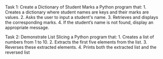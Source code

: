 
 
Task 1: Create a Dictionary of Student Marks
        a Python program that:
        1.   Creates a dictionary where student names are keys and their marks are values.
        2.   Asks the user to input a student's name.
        3.   Retrieves and displays the corresponding marks.
        4.   If the student’s name is not found, display an appropriate message.

Task 2: Demonstrate List Slicing 
        a Python program that:
        1.   Creates a list of numbers from 1 to 10.
        2.   Extracts the first five elements from the list.
        3.   Reverses these extracted elements.
        4.   Prints both the extracted list and the reversed list



